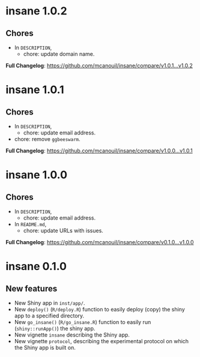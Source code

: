 # insane 1.0.2

## Chores

- In `DESCRIPTION`,
  - chore: update domain name.

**Full Changelog**: <https://github.com/mcanouil/insane/compare/v1.0.1...v1.0.2>

# insane 1.0.1

## Chores

- In `DESCRIPTION`,
  - chore: update email address.
- chore: remove `ggbeeswarm`.

**Full Changelog**: <https://github.com/mcanouil/insane/compare/v1.0.0...v1.0.1>

# insane 1.0.0

## Chores

- In `DESCRIPTION`,
  - chore: update email address.
- In `README.md`,
  - chore: update URLs with issues.

**Full Changelog**: <https://github.com/mcanouil/insane/compare/v0.1.0...v1.0.0>

# insane 0.1.0

## New features

* New Shiny app in `inst/app/`.
* New `deploy()` (`R/deploy.R`) function to easily deploy (copy) the shiny app to a specified directory.
* New `go_insane()` (`R/go_insane.R`) function to easily run (`shiny::runApp()`) the shiny app.
* New vignette `insane` describing the Shiny app.
* New vignette `protocol`, describing the experimental protocol on which the Shiny app is built on.
